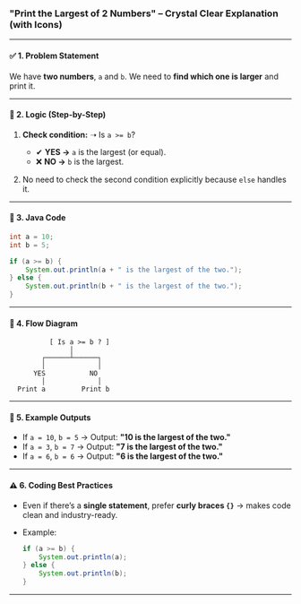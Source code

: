 ### **"Print the Largest of 2 Numbers" – Crystal Clear Explanation (with Icons)**

---

#### ✅ 1. **Problem Statement**

We have **two numbers**, `a` and `b`.
We need to **find which one is larger** and print it.

---

#### 🔹 2. **Logic (Step-by-Step)**

1. **Check condition:**
   ➝ Is `a >= b`?

   * ✔ **YES →** `a` is the largest (or equal).
   * ❌ **NO →** `b` is the largest.

2. No need to check the second condition explicitly because `else` handles it.

---

#### 📝 3. **Java Code**

```java
int a = 10;
int b = 5;

if (a >= b) {
    System.out.println(a + " is the largest of the two.");
} else {
    System.out.println(b + " is the largest of the two.");
}
```

---

#### 🎯 4. **Flow Diagram**

```
          [ Is a >= b ? ]
               │
        ┌──────┴──────┐
        │             │
      YES           NO
        │             │
  Print a         Print b
```

---

#### 📌 5. **Example Outputs**

* If `a = 10`, `b = 5` → Output: **"10 is the largest of the two."**
* If `a = 3`, `b = 7` → Output: **"7 is the largest of the two."**
* If `a = 6`, `b = 6` → Output: **"6 is the largest of the two."**

---

#### ⚠️ 6. **Coding Best Practices**

* Even if there’s a **single statement**, prefer **curly braces `{}`** → makes code clean and industry-ready.
* Example:

  ```java
  if (a >= b) {
      System.out.println(a);
  } else {
      System.out.println(b);
  }
  ```

---